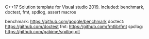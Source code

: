 C++17 Solution template for Visual studio 2019.
Included: benchmark, doctest, fmt, spdlog, assert macros

benchmark: https://github.com/google/benchmark
doctect:   https://github.com/doctest
fmt:       https://github.com/fmtlib/fmt
spdlog:    https://github.com/gabime/spdlog.git
